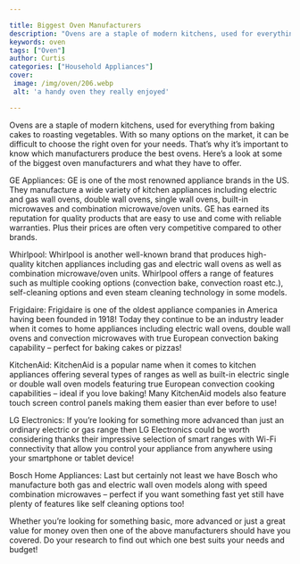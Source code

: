 ```yaml
---

title: Biggest Oven Manufacturers
description: "Ovens are a staple of modern kitchens, used for everything from baking cakes to roasting vegetables. With so many options on the m...take a moment to check it out "
keywords: oven
tags: ["Oven"]
author: Curtis
categories: ["Household Appliances"]
cover: 
 image: /img/oven/206.webp
 alt: 'a handy oven they really enjoyed'

---
```


Ovens are a staple of modern kitchens, used for everything from baking cakes to roasting vegetables. With so many options on the market, it can be difficult to choose the right oven for your needs. That’s why it’s important to know which manufacturers produce the best ovens. Here’s a look at some of the biggest oven manufacturers and what they have to offer.

GE Appliances: GE is one of the most renowned appliance brands in the US. They manufacture a wide variety of kitchen appliances including electric and gas wall ovens, double wall ovens, single wall ovens, built-in microwaves and combination microwave/oven units. GE has earned its reputation for quality products that are easy to use and come with reliable warranties. Plus their prices are often very competitive compared to other brands. 

Whirlpool: Whirlpool is another well-known brand that produces high-quality kitchen appliances including gas and electric wall ovens as well as combination microwave/oven units. Whirlpool offers a range of features such as multiple cooking options (convection bake, convection roast etc.), self-cleaning options and even steam cleaning technology in some models. 

Frigidaire: Frigidaire is one of the oldest appliance companies in America having been founded in 1918! Today they continue to be an industry leader when it comes to home appliances including electric wall ovens, double wall ovens and convection microwaves with true European convection baking capability – perfect for baking cakes or pizzas! 

KitchenAid: KitchenAid is a popular name when it comes to kitchen appliances offering several types of ranges as well as built-in electric single or double wall oven models featuring true European convection cooking capabilities – ideal if you love baking! Many KitchenAid models also feature touch screen control panels making them easier than ever before to use! 

 LG Electronics: If you’re looking for something more advanced than just an ordinary electric or gas range then LG Electronics could be worth considering thanks their impressive selection of smart ranges with Wi-Fi connectivity that allow you control your appliance from anywhere using your smartphone or tablet device! 

 Bosch Home Appliances: Last but certainly not least we have Bosch who manufacture both gas and electric wall oven models along with speed combination microwaves – perfect if you want something fast yet still have plenty of features like self cleaning options too! 

Whether you’re looking for something basic, more advanced or just a great value for money oven then one of the above manufacturers should have you covered. Do your research to find out which one best suits your needs and budget!
